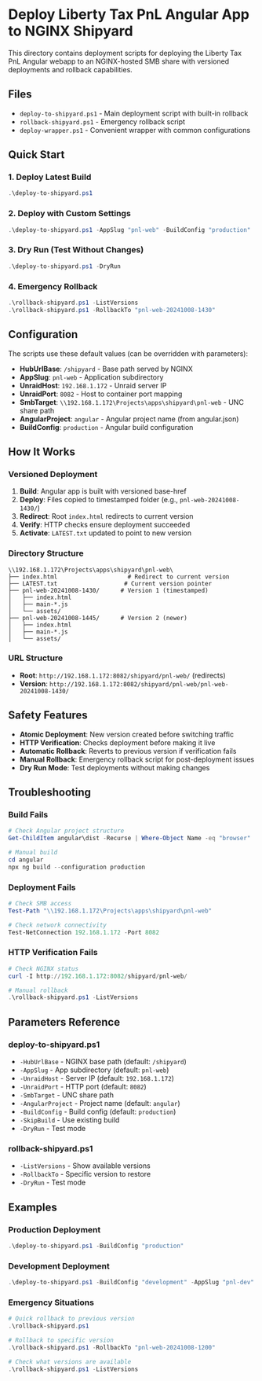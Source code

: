 # Deploy Liberty Tax PnL Angular App to NGINX Shipyard

This directory contains deployment scripts for deploying the Liberty Tax PnL Angular webapp to an NGINX-hosted SMB share with versioned deployments and rollback capabilities.

## Files

- `deploy-to-shipyard.ps1` - Main deployment script with built-in rollback
- `rollback-shipyard.ps1` - Emergency rollback script
- `deploy-wrapper.ps1` - Convenient wrapper with common configurations

## Quick Start

### 1. Deploy Latest Build

```powershell
.\deploy-to-shipyard.ps1
```

### 2. Deploy with Custom Settings

```powershell
.\deploy-to-shipyard.ps1 -AppSlug "pnl-web" -BuildConfig "production"
```

### 3. Dry Run (Test Without Changes)

```powershell
.\deploy-to-shipyard.ps1 -DryRun
```

### 4. Emergency Rollback

```powershell
.\rollback-shipyard.ps1 -ListVersions
.\rollback-shipyard.ps1 -RollbackTo "pnl-web-20241008-1430"
```

## Configuration

The scripts use these default values (can be overridden with parameters):

- **HubUrlBase**: `/shipyard` - Base path served by NGINX
- **AppSlug**: `pnl-web` - Application subdirectory
- **UnraidHost**: `192.168.1.172` - Unraid server IP
- **UnraidPort**: `8082` - Host to container port mapping
- **SmbTarget**: `\\192.168.1.172\Projects\apps\shipyard\pnl-web` - UNC share path
- **AngularProject**: `angular` - Angular project name (from angular.json)
- **BuildConfig**: `production` - Angular build configuration

## How It Works

### Versioned Deployment

1. **Build**: Angular app is built with versioned base-href
2. **Deploy**: Files copied to timestamped folder (e.g., `pnl-web-20241008-1430/`)
3. **Redirect**: Root `index.html` redirects to current version
4. **Verify**: HTTP checks ensure deployment succeeded
5. **Activate**: `LATEST.txt` updated to point to new version

### Directory Structure

```
\\192.168.1.172\Projects\apps\shipyard\pnl-web\
├── index.html                    # Redirect to current version
├── LATEST.txt                   # Current version pointer
├── pnl-web-20241008-1430/      # Version 1 (timestamped)
│   ├── index.html
│   ├── main-*.js
│   └── assets/
├── pnl-web-20241008-1445/      # Version 2 (newer)
│   ├── index.html
│   ├── main-*.js
│   └── assets/
```

### URL Structure

- **Root**: `http://192.168.1.172:8082/shipyard/pnl-web/` (redirects)
- **Version**: `http://192.168.1.172:8082/shipyard/pnl-web/pnl-web-20241008-1430/`

## Safety Features

- **Atomic Deployment**: New version created before switching traffic
- **HTTP Verification**: Checks deployment before making it live
- **Automatic Rollback**: Reverts to previous version if verification fails
- **Manual Rollback**: Emergency rollback script for post-deployment issues
- **Dry Run Mode**: Test deployments without making changes

## Troubleshooting

### Build Fails

```powershell
# Check Angular project structure
Get-ChildItem angular\dist -Recurse | Where-Object Name -eq "browser"

# Manual build
cd angular
npx ng build --configuration production
```

### Deployment Fails

```powershell
# Check SMB access
Test-Path "\\192.168.1.172\Projects\apps\shipyard\pnl-web"

# Check network connectivity
Test-NetConnection 192.168.1.172 -Port 8082
```

### HTTP Verification Fails

```powershell
# Check NGINX status
curl -I http://192.168.1.172:8082/shipyard/pnl-web/

# Manual rollback
.\rollback-shipyard.ps1 -ListVersions
```

## Parameters Reference

### deploy-to-shipyard.ps1

- `-HubUrlBase` - NGINX base path (default: `/shipyard`)
- `-AppSlug` - App subdirectory (default: `pnl-web`)
- `-UnraidHost` - Server IP (default: `192.168.1.172`)
- `-UnraidPort` - HTTP port (default: `8082`)
- `-SmbTarget` - UNC share path
- `-AngularProject` - Project name (default: `angular`)
- `-BuildConfig` - Build config (default: `production`)
- `-SkipBuild` - Use existing build
- `-DryRun` - Test mode

### rollback-shipyard.ps1

- `-ListVersions` - Show available versions
- `-RollbackTo` - Specific version to restore
- `-DryRun` - Test mode

## Examples

### Production Deployment

```powershell
.\deploy-to-shipyard.ps1 -BuildConfig "production"
```

### Development Deployment

```powershell
.\deploy-to-shipyard.ps1 -BuildConfig "development" -AppSlug "pnl-dev"
```

### Emergency Situations

```powershell
# Quick rollback to previous version
.\rollback-shipyard.ps1

# Rollback to specific version
.\rollback-shipyard.ps1 -RollbackTo "pnl-web-20241008-1200"

# Check what versions are available
.\rollback-shipyard.ps1 -ListVersions
```
